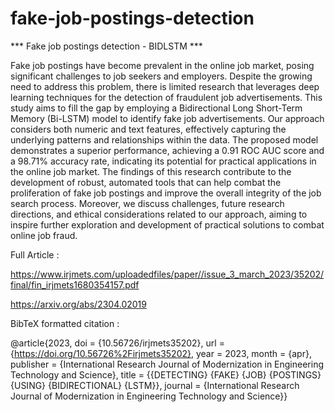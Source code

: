 # fake-job-postings-detection
*** Fake job postings detection - BIDLSTM *** 

Fake job postings have become prevalent in the online job market, posing significant challenges to job seekers
and employers. Despite the growing need to address this problem, there is limited research that leverages deep
learning techniques for the detection of fraudulent job advertisements. This study aims to fill the gap by
employing a Bidirectional Long Short-Term Memory (Bi-LSTM) model to identify fake job advertisements. Our
approach considers both numeric and text features, effectively capturing the underlying patterns and
relationships within the data. The proposed model demonstrates a superior performance, achieving a 0.91 ROC
AUC score and a 98.71% accuracy rate, indicating its potential for practical applications in the online job
market. The findings of this research contribute to the development of robust, automated tools that can help
combat the proliferation of fake job postings and improve the overall integrity of the job search process.
Moreover, we discuss challenges, future research directions, and ethical considerations related to our approach,
aiming to inspire further exploration and development of practical solutions to combat online job fraud.


Full Article : 

https://www.irjmets.com/uploadedfiles/paper//issue_3_march_2023/35202/final/fin_irjmets1680354157.pdf

https://arxiv.org/abs/2304.02019

BibTeX formatted citation :

@article{2023,
	doi = {10.56726/irjmets35202},
	url = {https://doi.org/10.56726%2Firjmets35202},
	year = 2023,
	month = {apr},
	publisher = {International Research Journal of Modernization in Engineering Technology and Science},
	title = {{DETECTING} {FAKE} {JOB} {POSTINGS} {USING} {BIDIRECTIONAL} {LSTM}},
	journal = {International Research Journal of Modernization in Engineering Technology and Science}}




